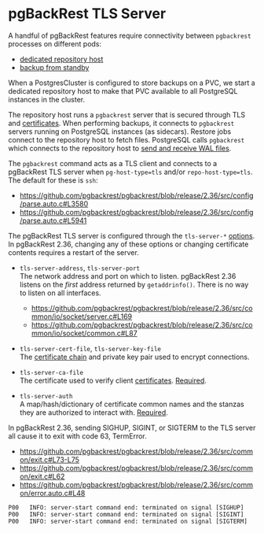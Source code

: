<!--
 Copyright 2021 Crunchy Data Solutions, Inc.
 Licensed under the Apache License, Version 2.0 (the "License");
 you may not use this file except in compliance with the License.
 You may obtain a copy of the License at

 http://www.apache.org/licenses/LICENSE-2.0

 Unless required by applicable law or agreed to in writing, software
 distributed under the License is distributed on an "AS IS" BASIS,
 WITHOUT WARRANTIES OR CONDITIONS OF ANY KIND, either express or implied.
 See the License for the specific language governing permissions and
 limitations under the License.
-->

# pgBackRest TLS Server

A handful of pgBackRest features require connectivity between `pgbackrest` processes
on different pods:

- [dedicated repository host](https://pgbackrest.org/user-guide.html#repo-host)
- [backup from standby](https://pgbackrest.org/user-guide.html#standby-backup)

When a PostgresCluster is configured to store backups on a PVC, we start a dedicated
repository host to make that PVC available to all PostgreSQL instances in the cluster.

The repository host runs a `pgbackrest` server that is secured through TLS and
[certificates][]. When performing backups, it connects to `pgbackrest` servers
running on PostgreSQL instances (as sidecars). Restore jobs connect to the
repository host to fetch files. PostgreSQL calls `pgbackrest` which connects
to the repository host to [send and receive WAL files][archiving].

[archiving]: https://www.postgresql.org/docs/current/continuous-archiving.html
[certificates]: certificates.md


The `pgbackrest` command acts as a TLS client and connects to a pgBackRest TLS
server when `pg-host-type=tls` and/or `repo-host-type=tls`. The default for these is `ssh`:

- https://github.com/pgbackrest/pgbackrest/blob/release/2.36/src/config/parse.auto.c#L3580
- https://github.com/pgbackrest/pgbackrest/blob/release/2.36/src/config/parse.auto.c#L5941


The pgBackRest TLS server is configured through the `tls-server-*` [options](config.md).
In pgBackRest 2.36, changing any of these options or changing certificate contents
requires a restart of the server.

- `tls-server-address`, `tls-server-port` <br/>
  The network address and port on which to listen. pgBackRest 2.36 listens on
  the *first* address returned by `getaddrinfo()`. There is no way to listen on
  all interfaces.

  - https://github.com/pgbackrest/pgbackrest/blob/release/2.36/src/common/io/socket/server.c#L169
  - https://github.com/pgbackrest/pgbackrest/blob/release/2.36/src/common/io/socket/common.c#L87

- `tls-server-cert-file`, `tls-server-key-file` <br/>
  The [certificate chain][certificates] and private key pair used to encrypt connections.

- `tls-server-ca-file` <br/>
  The certificate used to verify client [certificates][].
  [Required](https://github.com/pgbackrest/pgbackrest/blob/release/2.36/src/config/parse.auto.c#L8487).

- `tls-server-auth` <br/>
  A map/hash/dictionary of certificate common names and the stanzas they are authorized
  to interact with.
  [Required](https://github.com/pgbackrest/pgbackrest/blob/release/2.36/src/config/parse.auto.c#L8471).


In pgBackRest 2.36, sending SIGHUP, SIGINT, or SIGTERM to the TLS server all
cause it to exit with code 63, TermError.

- https://github.com/pgbackrest/pgbackrest/blob/release/2.36/src/common/exit.c#L73-L75
- https://github.com/pgbackrest/pgbackrest/blob/release/2.36/src/common/exit.c#L62
- https://github.com/pgbackrest/pgbackrest/blob/release/2.36/src/common/error.auto.c#L48

```
P00   INFO: server-start command end: terminated on signal [SIGHUP]
P00   INFO: server-start command end: terminated on signal [SIGINT]
P00   INFO: server-start command end: terminated on signal [SIGTERM]
```
